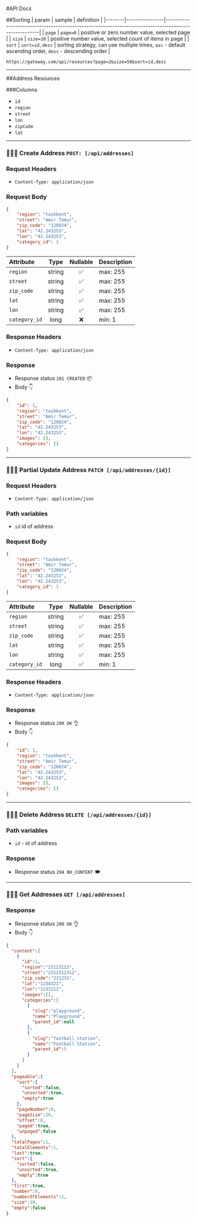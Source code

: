 #API Docs

##Sorting
| param  | sample         | definition                                                                                           |
|--------|----------------|------------------------------------------------------------------------------------------------------|
| `page` | `page=0`       | positive or zero number value, selected page                                                         |
| `size` | `size=10`      | positive number value, selected count of items in page                                               |
| `sort` | `sort=id,desc` | sorting strategy, can use multiple times, `asc` - default ascending order, `desc` - descending order |    

`https://gateway.com/api/resources?page=2&size=50&sort=id,desc`

---

##Address Resources

###Columns
- `id`
- `region` 
- `street`
- `lon`
- `zipCode`
- `lat`

---

### 🌟🌟🌟 Create Address `POST: [/api/addresses]`

### Request Headers

- `Content-Type: application/json`

### Request Body

```json
{
    "region": "tashkent",
    "street": "Amir Temur",
    "zip_code": "120024",
    "lat": "42.243253",
    "lon": "42.243253",
    "category_id": 1
}
```

| Attribute     |   Type   | Nullable | Description | 
|:--------------|:--------:|:--------:|-------------|
| `region`      |  string  |    ✅     | max: 255    |
| `street`      |  string  |    ✅     | max: 255    |
| `zip_code`    |  string  |    ✅     | max: 255    |
| `lat`         |  string  |    ✅     | max: 255    |
| `lon`         |  string  |    ✅     | max: 255    |
| `category_id` |   long   |    ❌     | min: 1      | 

### Response Headers

- `Content-Type: application/json`

### Response

- Response status `201 CREATED` 📦
- Body 👇
```json
{
    "id": 1,
    "region": "tashkent",
    "street": "Amir Temur",
    "zip_code": "120024",
    "lat": "42.243253",
    "lon": "42.243253",
    "images": [],
    "categories": [] 
}
```

---

### 🌟🌟🌟 Partial Update Address `PATCH [/api/addresses/{id}]`

### Request Headers

- `Content-Type: application/json`

### Path variables

- `id` id of address

### Request Body

```json
{
    "region": "tashkent",
    "street": "Amir Temur",
    "zip_code": "120024",
    "lat": "42.243253",
    "lon": "42.243253",
    "category_id": 1
}
```

| Attribute     |   Type   | Nullable | Description | 
|:--------------|:--------:|:--------:|-------------|
| `region`      |  string  |    ✅     | max: 255    |
| `street`      |  string  |    ✅     | max: 255    |
| `zip_code`    |  string  |    ✅     | max: 255    |
| `lat`         |  string  |    ✅     | max: 255    |
| `lon`         |  string  |    ✅     | max: 255    |
| `category_id` |   long   |    ✅     | min: 1      |

### Response Headers

- `Content-Type: application/json`

### Response

- Response status `200 OK` 👌
- Body 👇
```json
{
    "id": 1,
    "region": "tashkent",
    "street": "Amir Temur",
    "zip_code": "120024",
    "lat": "42.243253",
    "lon": "42.243253",
    "images": [],
    "categories": [] 
}
```

---

### 🌟🌟🌟 Delete Address `DELETE [/api/addresses/{id}]`

### Path variables

- `id` - id of address

### Response

- Response status `204 NO_CONTENT` 🍽

---

### 🌟🌟🌟 Get Addresses `GET [/api/addresses]`

### Response

- Response status `200 OK` 👌
- Body 👇
```json
{
  "content":[
    {
      "id":1,
      "region":"23123123",
      "street":"2312312312",
      "zip_code":"231231",
      "lat":"1234321",
      "lon":"1233212",
      "images":[],
      "categories":[
        {
          "slug":"playground",
          "name":"Playground",
          "parent_id":null
        },
        {
          "slug":"football_station",
          "name":"Football Station",
          "parent_id":5
        }
      ]
    }
  ],
  "pageable":{
    "sort":{
      "sorted":false,
      "unsorted":true,
      "empty":true
    },
    "pageNumber":0,
    "pageSize":20,
    "offset":0,
    "paged":true,
    "unpaged":false
  },
  "totalPages":1,
  "totalElements":1,
  "last":true,
  "sort":{
    "sorted":false,
    "unsorted":true,
    "empty":true
  },
  "first":true,
  "number":0,
  "numberOfElements":1,
  "size":20,
  "empty":false
}
```